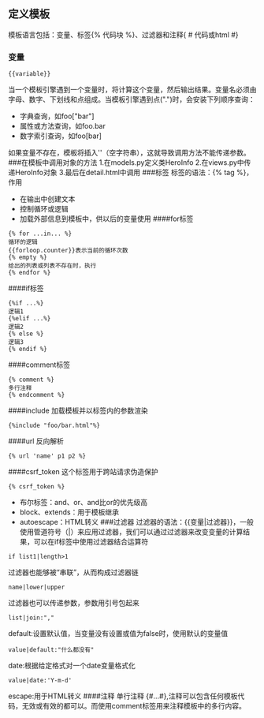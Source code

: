## 定义模板

模板语言包括：变量、标签{% 代码块 %}、过滤器和注释{ \# 代码或html \#}

### 变量

```
{{variable}}
```

当一个模板引擎遇到一个变量时，将计算这个变量，然后输出结果。变量名必须由字母、数字、下划线和点组成。当模板引擎遇到点\("."\)时，会安装下列顺序查询：

* 字典查询，如foo\["bar"\]
* 属性或方法查询，如foo.bar
* 数字索引查询，如foo[bar]

如果变量不存在，模板将插入''（空字符串），这就导致调用方法不能传递参数。
###在模板中调用对象的方法
1.在models.py定义类HeroInfo
2.在views.py中传递HeroInfo对象
3.最后在detail.html中调用
###标签
标签的语法：\{% tag %}，作用
* 在输出中创建文本
* 控制循环或逻辑
* 加载外部信息到模板中，供以后的变量使用
####for标签
```
{% for ...in... %}
循环的逻辑
{{forloop.counter}}表示当前的循环次数
{% empty %}
给出的列表或列表不存在时，执行
{% endfor %}
```
####if标签

```
{%if ...%}
逻辑1
{%elif ...%}
逻辑2
{% else %}
逻辑3
{% endif %}
```
####comment标签
```
{% comment %}
多行注释
{% endcomment %}
```
####include
加载模板并以标签内的参数渲染
```
{%include "foo/bar.html"%}
```
####url
反向解析
```
{% url 'name' p1 p2 %}
```
####csrf_token
这个标签用于跨站请求伪造保护
```
{% csrf_token %}
```
* 布尔标签：and、or、and比or的优先级高
* block、extends：用于模板继承
* autoescape：HTML转义
###过滤器
过滤器的语法：\{{变量|过滤器}}，一般使用管道符号（|）来应用过滤器，我们可以通过过滤器来改变变量的计算结果，可以在if标签中使用过滤器结合运算符
```
if list1|length>1
```
过滤器也能够被“串联”，从而构成过滤器链
```
name|lower|upper
```
过滤器也可以传递参数，参数用引号包起来
```
list|join:","
```
default:设置默认值，当变量没有设置或值为false时，使用默认的变量值
```
value|default:"什么都没有"
```
date:根据给定格式对一个date变量格式化
```
value|date:'Y-m-d'
```
escape:用于HTML转义
####注释
单行注释 \{#...#},注释可以包含任何模板代码，无效或有效的都可以。而使用comment标签用来注释模板中的多行内容。
